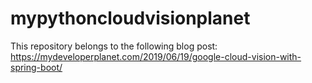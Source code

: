 # mypythoncloudvisionplanet

This repository belongs to the following blog post: https://mydeveloperplanet.com/2019/06/19/google-cloud-vision-with-spring-boot/
